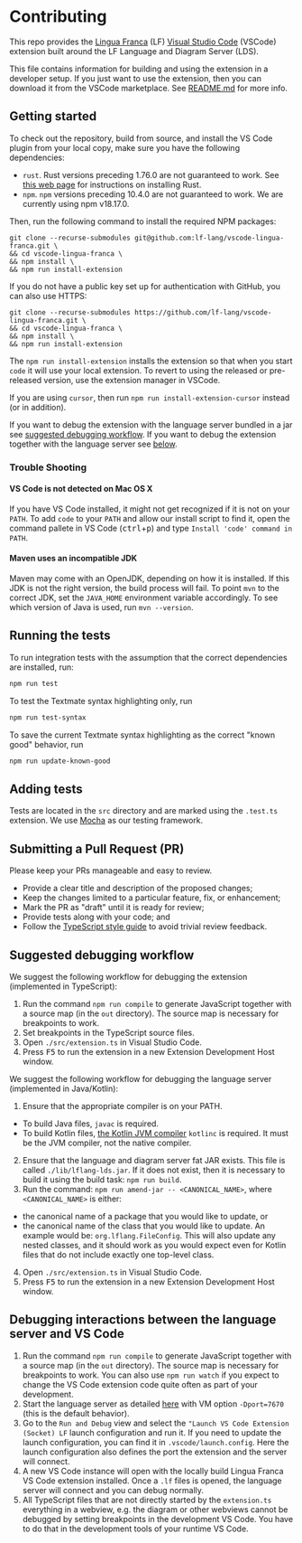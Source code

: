 # Contributing

This repo provides the [Lingua Franca](https://www.lf-lang.org/) (LF) [Visual
Studio Code](https://code.visualstudio.com/) (VSCode) extension built around the
LF Language and Diagram Server (LDS).

This file contains information for building and using the extension in a
developer setup. If you just want to use the extension, then you can download it
from the VSCode marketplace. See
[README.md](https://github.com/lf-lang/vscode-lingua-franca/) for more info.

## Getting started

To check out the repository, build from source, and install the VS Code plugin from your local copy, make sure you have the following dependencies:

- `rust`. Rust versions preceding 1.76.0 are not guaranteed to work. See [this web page](https://www.rust-lang.org/tools/install) for instructions on installing Rust.
- `npm`. `npm` versions preceding 10.4.0 are not guaranteed to work. We are currently using npm v18.17.0.

Then, run the following command to install the required NPM packages:

```
git clone --recurse-submodules git@github.com:lf-lang/vscode-lingua-franca.git \
&& cd vscode-lingua-franca \
&& npm install \
&& npm run install-extension
```

If you do not have a public key set up for authentication with GitHub, you can also use HTTPS:

```
git clone --recurse-submodules https://github.com/lf-lang/vscode-lingua-franca.git \
&& cd vscode-lingua-franca \
&& npm install \
&& npm run install-extension
```

The `npm run install-extension` installs the extension so that when you start `code` it will use your local extension.
To revert to using the released or pre-released version, use the extension manager in VSCode.

If you are using `cursor`, then run `npm run install-extension-cursor` instead (or in addition).

If you want to debug the extension with the language server bundled in a jar see [suggested debugging workflow](#suggested-debugging-workflow).
If you want to debug the extension together with the language server see [below](#debugging-interactions-between-the-language-server-and-vs-code).

### Trouble Shooting

#### VS Code is not detected on Mac OS X

If you have VS Code installed, it might not get recognized if it is not on your `PATH`.
To add `code` to your `PATH` and allow our install script to find it, open the command pallete in VS Code (<kbd>ctrl</kbd>+<kbd>p</kbd>) and type `Install 'code' command in PATH`.

#### Maven uses an incompatible JDK

Maven may come with an OpenJDK, depending on how it is installed. If this JDK is not the right version, the build process will fail.
To point `mvn` to the correct JDK, set the `JAVA_HOME` environment variable accordingly. To see which version of Java is used, run `mvn --version`.

## Running the tests

To run integration tests with the assumption that the correct dependencies are installed, run:

```bash
npm run test
```

To test the Textmate syntax highlighting only, run

```bash
npm run test-syntax
```

To save the current Textmate syntax highlighting as the correct "known good" behavior, run

```bash
npm run update-known-good
```

## Adding tests

Tests are located in the `src` directory and are marked using the `.test.ts` extension. We use [Mocha](https://mochajs.org/) as our testing framework.

## Submitting a Pull Request (PR)

Please keep your PRs manageable and easy to review.

- Provide a clear title and description of the proposed changes;
- Keep the changes limited to a particular feature, fix, or enhancement;
- Mark the PR as "draft" until it is ready for review;
- Provide tests along with your code; and
- Follow the [TypeScript style
  guide](https://google.github.io/styleguide/tsguide.html) to avoid trivial
  review feedback.

## Suggested debugging workflow

We suggest the following workflow for debugging the extension (implemented in TypeScript):

1. Run the command `npm run compile` to generate JavaScript together with a source map (in the `out` directory). The source map is necessary for breakpoints to work.
2. Set breakpoints in the TypeScript source files.
3. Open `./src/extension.ts` in Visual Studio Code.
4. Press <kbd>F5</kbd> to run the extension in a new Extension Development Host window.

We suggest the following workflow for debugging the language server (implemented in Java/Kotlin):

1. Ensure that the appropriate compiler is on your PATH.

- To build Java files, `javac` is required.
- To build Kotlin files, [the Kotlin JVM compiler](https://github.com/JetBrains/kotlin/releases/tag/v1.5.30) `kotlinc` is required. It must be the JVM compiler, not the native compiler.

2. Ensure that the language and diagram server fat JAR exists. This file is called `./lib/lflang-lds.jar`. If it does not exist, then it is necessary to build it using the build task: `npm run build`.
3. Run the command: `npm run amend-jar -- <CANONICAL_NAME>`, where `<CANONICAL_NAME>` is either:

- the canonical name of a package that you would like to update, or
- the canonical name of the class that you would like to update. An example would be: `org.lflang.FileConfig`. This will also update any nested classes, and it should work as you would expect even for Kotlin files that do not include exactly one top-level class.

4. Open `./src/extension.ts` in Visual Studio Code.
5. Press <kbd>F5</kbd> to run the extension in a new Extension Development Host window.

## Debugging interactions between the language server and VS Code

1. Run the command `npm run compile` to generate JavaScript together with a source map (in the `out` directory). The source map is necessary for breakpoints to work. You can also use `npm run watch` if you expect to change the VS Code extension code quite often as part of your development.
2. Start the language server as detailed [here](https://www.lf-lang.org/docs/next/developer/developer-intellij-setup/#starting-and-debugging-the-language-server) with VM option `-Dport=7670` (this is the default behavior).
3. Go to the `Run and Debug` view and select the `"Launch VS Code Extension (Socket) LF` launch configuration and run it. If you need to update the launch configuration, you can find it in `.vscode/launch.config`. Here the launch configuration also defines the port the extension and the server will connect.
4. A new VS Code instance will open with the locally build Lingua Franca VS Code extension installed. Once a `.lf` files is opened, the language server will connect and you can debug normally.
5. All TypeScript files that are not directly started by the `extension.ts` everything in a webview, e.g. the diagram or other webviews cannot be debugged by setting breakpoints in the development VS Code. You have to do that in the development tools of your runtime VS Code.
